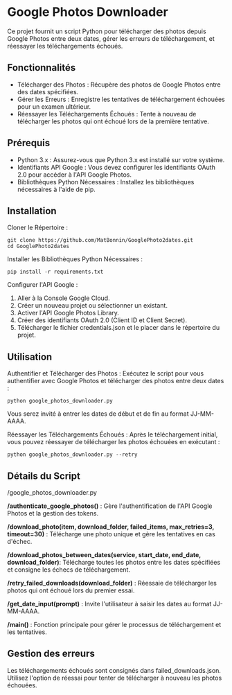 # Google Photos Downloader
Ce projet fournit un script Python pour télécharger des photos depuis Google Photos entre deux dates, gérer les erreurs de téléchargement, et réessayer les téléchargements échoués.

## Fonctionnalités
- Télécharger des Photos : Récupère des photos de Google Photos entre des dates spécifiées.
- Gérer les Erreurs : Enregistre les tentatives de téléchargement échouées pour un examen ultérieur.
- Réessayer les Téléchargements Échoués : Tente à nouveau de télécharger les photos qui ont échoué lors de la première tentative.

## Prérequis
- Python 3.x : Assurez-vous que Python 3.x est installé sur votre système.
- Identifiants API Google : Vous devez configurer les identifiants OAuth 2.0 pour accéder à l'API Google Photos.
- Bibliothèques Python Nécessaires : Installez les bibliothèques nécessaires à l'aide de pip.

## Installation
Cloner le Répertoire :

```
git clone https://github.com/MatBonnin/GooglePhoto2dates.git
cd GooglePhoto2dates
```
Installer les Bibliothèques Python Nécessaires :

```
pip install -r requirements.txt
```
Configurer l'API Google :

1. Aller à la Console Google Cloud.
2. Créer un nouveau projet ou sélectionner un existant.
3. Activer l'API Google Photos Library.
4. Créer des identifiants OAuth 2.0 (Client ID et Client Secret).
5. Télécharger le fichier credentials.json et le placer dans le répertoire du projet.

## Utilisation
Authentifier et Télécharger des Photos : Exécutez le script pour vous authentifier avec Google Photos et télécharger des photos entre deux dates :

```
python google_photos_downloader.py
```
Vous serez invité à entrer les dates de début et de fin au format JJ-MM-AAAA.

Réessayer les Téléchargements Échoués : Après le téléchargement initial, vous pouvez réessayer de télécharger les photos échouées en exécutant :

```
python google_photos_downloader.py --retry
```

## Détails du Script
/google_photos_downloader.py

**/authenticate_google_photos()** : Gère l'authentification de l'API Google Photos et la gestion des tokens.

**/download_photo(item, download_folder, failed_items, max_retries=3, timeout=30)** : Télécharge une photo unique et gère les tentatives en cas d'échec.

**/download_photos_between_dates(service, start_date, end_date, download_folder)**: Télécharge toutes les photos entre les dates spécifiées et consigne les échecs de téléchargement.

**/retry_failed_downloads(download_folder)** : Réessaie de télécharger les photos qui ont échoué lors du premier essai.

**/get_date_input(prompt)** : Invite l'utilisateur à saisir les dates au format JJ-MM-AAAA.

**/main()** : Fonction principale pour gérer le processus de téléchargement et les tentatives.

## Gestion des erreurs
Les téléchargements échoués sont consignés dans failed_downloads.json. Utilisez l'option de réessai pour tenter de télécharger à nouveau les photos échouées.


